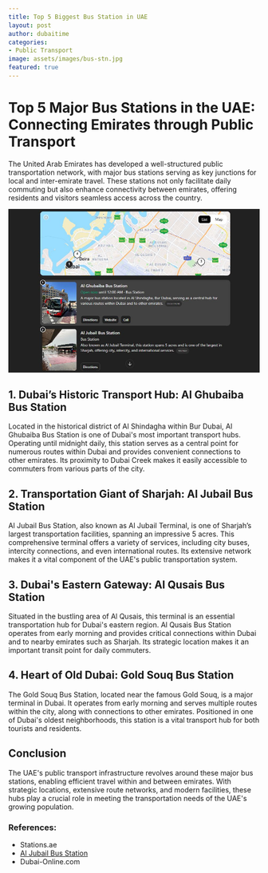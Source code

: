 ```yaml
---
title: Top 5 Biggest Bus Station in UAE
layout: post
author: dubaitime
categories: 
- Public Transport
image: assets/images/bus-stn.jpg
featured: true
--- 
```


# Top 5 Major Bus Stations in the UAE: Connecting Emirates through Public Transport

The United Arab Emirates has developed a well-structured public transportation network, with major bus stations serving as key junctions for local and inter-emirate travel. These stations not only facilitate daily commuting but also enhance connectivity between emirates, offering residents and visitors seamless access across the country.

![Dubai Stations](/assets/images/bus-stn.jpg)

## 1. Dubai’s Historic Transport Hub: Al Ghubaiba Bus Station
Located in the historical district of Al Shindagha within Bur Dubai, Al Ghubaiba Bus Station is one of Dubai's most important transport hubs. Operating until midnight daily, this station serves as a central point for numerous routes within Dubai and provides convenient connections to other emirates. Its proximity to Dubai Creek makes it easily accessible to commuters from various parts of the city.

## 2. Transportation Giant of Sharjah: Al Jubail Bus Station
Al Jubail Bus Station, also known as Al Jubail Terminal, is one of Sharjah’s largest transportation facilities, spanning an impressive 5 acres. This comprehensive terminal offers a variety of services, including city buses, intercity connections, and even international routes. Its extensive network makes it a vital component of the UAE's public transportation system.

## 3. Dubai's Eastern Gateway: Al Qusais Bus Station
Situated in the bustling area of Al Qusais, this terminal is an essential transportation hub for Dubai's eastern region. Al Qusais Bus Station operates from early morning and provides critical connections within Dubai and to nearby emirates such as Sharjah. Its strategic location makes it an important transit point for daily commuters.

## 4. Heart of Old Dubai: Gold Souq Bus Station
The Gold Souq Bus Station, located near the famous Gold Souq, is a major terminal in Dubai. It operates from early morning and serves multiple routes within the city, along with connections to other emirates. Positioned in one of Dubai's oldest neighborhoods, this station is a vital transport hub for both tourists and residents.

## Conclusion
The UAE's public transport infrastructure revolves around these major bus stations, enabling efficient travel within and between emirates. With strategic locations, extensive route networks, and modern facilities, these hubs play a crucial role in meeting the transportation needs of the UAE's growing population.

### References:
- Stations.ae
- [Al Jubail Bus Station](https://uaetiming.com/complete-guide-to-al-jubail-bus-station-2-bus-stop-in-sharjah/)
- Dubai-Online.com
